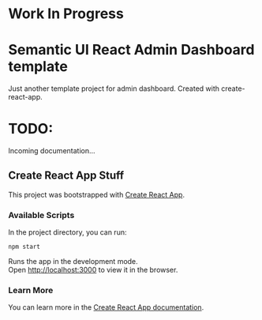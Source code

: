 # Work In Progress
# Semantic UI React Admin Dashboard template

Just another template project for admin dashboard. Created with create-react-app.

# TODO:

Incoming documentation...

## Create React App Stuff

This project was bootstrapped with [Create React App](https://github.com/facebook/create-react-app).

### Available Scripts

In the project directory, you can run:

 `npm start`

Runs the app in the development mode.<br />
Open [http://localhost:3000](http://localhost:3000) to view it in the browser.

### Learn More

You can learn more in the [Create React App documentation](https://facebook.github.io/create-react-app/docs/getting-started).
